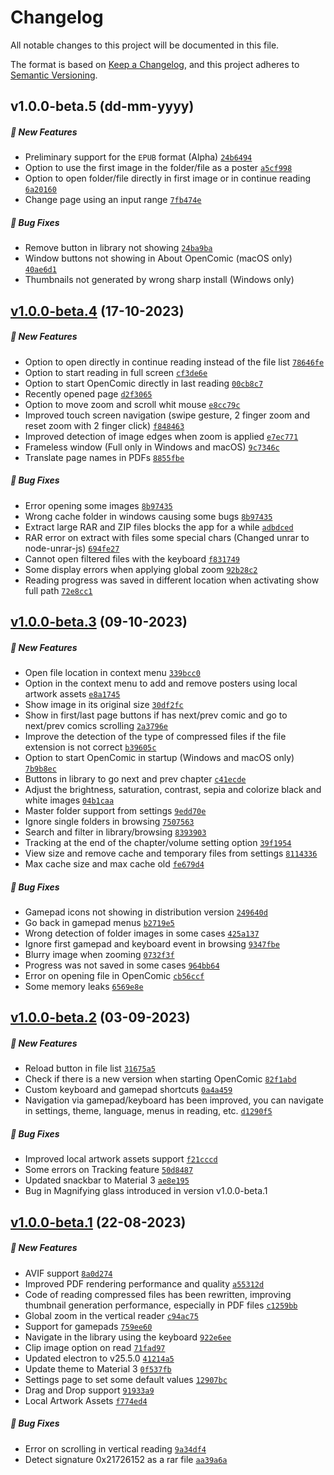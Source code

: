 # Changelog

All notable changes to this project will be documented in this file.

The format is based on [Keep a Changelog](https://keepachangelog.com/en/1.0.0/), and this project adheres to [Semantic Versioning](https://semver.org/spec/v2.0.0.html).

## v1.0.0-beta.5 (dd-mm-yyyy)

##### 🚀 New Features

- Preliminary support for the `EPUB` format (Alpha) [`24b6494`](https://github.com/ollm/OpenComic/commit/24b6494c00f35dcb5fcea4f2e4cb713a8a130cd9)
- Option to use the first image in the folder/file as a poster [`a5cf998`](https://github.com/ollm/OpenComic/commit/a5cf998786b17e451ce7d1a8fa24ac287779de44)
- Option to open folder/file directly in first image or in continue reading [`6a20160`](https://github.com/ollm/OpenComic/commit/6a20160bcd96291c14d16d025baf7aef7ebe13c9)
- Change page using an input range [`7fb474e`](https://github.com/ollm/OpenComic/commit/7fb474e6cce74efa8ae9f03fcde83f887fe92f0f)

##### 🐛 Bug Fixes

- Remove button in library not showing [`24ba9ba`](https://github.com/ollm/OpenComic/commit/24ba9ba787130c8f92b098cfefefdb7d37d18549)
- Window buttons not showing in About OpenComic (macOS only) [`40ae6d1`](https://github.com/ollm/OpenComic/commit/40ae6d1caa80bb404d4986af1d0853e2bbec5eed)
- Thumbnails not generated by wrong sharp install (Windows only)

## [v1.0.0-beta.4](https://github.com/ollm/OpenComic/releases/tag/v1.0.0-beta.4) (17-10-2023)

##### 🚀 New Features

- Option to open directly in continue reading instead of the file list [`78646fe`](https://github.com/ollm/OpenComic/commit/78646fe6f4a17be6fc9fd0c940fd97d438c812c1)
- Option to start reading in full screen [`cf3de6e`](https://github.com/ollm/OpenComic/commit/cf3de6ed737189b53474a30e277245b988ee5d99)
- Option to start OpenComic directly in last reading [`00cb8c7`](https://github.com/ollm/OpenComic/commit/00cb8c7da9eb8345aaec8faa3b5c91953c2350dd)
- Recently opened page [`d2f3065`](https://github.com/ollm/OpenComic/commit/d2f30653f506993a45e49ad5e7e5e8434c33a9be)
- Option to move zoom and scroll whit mouse [`e8cc79c`](https://github.com/ollm/OpenComic/commit/e8cc79cbddd23ff7d47b7046190cecbad199d3c2)
- Improved touch screen navigation (swipe gesture, 2 finger zoom and reset zoom with 2 finger click) [`f848463`](https://github.com/ollm/OpenComic/commit/f84846399f1521c736b9b6e048f204513ac304da)
- Improved detection of image edges when zoom is applied [`e7ec771`](https://github.com/ollm/OpenComic/commit/e7ec77104360b1e2ac2aa96d97b6c1d2cc2d6d01)
- Frameless window (Full only in Windows and macOS)	[`9c7346c`](https://github.com/ollm/OpenComic/commit/9c7346cb37fe3c7aed9200d49e27ed4c5bdbfc96)
- Translate page names in PDFs [`8855fbe`](https://github.com/ollm/OpenComic/commit/8855fbefd498352cc86e014677b19c160fcc8da5)

##### 🐛 Bug Fixes

- Error opening some images [`8b97435`](https://github.com/ollm/OpenComic/commit/8b974356dfcbb7222bdef5ace604caeda93e4663)
- Wrong cache folder in windows causing some bugs [`8b97435`](https://github.com/ollm/OpenComic/commit/dd6facaf67343185fa06b2377fdc64e66ad9090d)
- Extract large RAR and ZIP files blocks the app for a while [`adbdced`](https://github.com/ollm/OpenComic/commit/adbdceda278e6184bc477581be9a25b8fc0f166b)
- RAR error on extract with files some special chars (Changed unrar to node-unrar-js) [`694fe27`](https://github.com/ollm/OpenComic/commit/694fe274982c0a9ad2421c6b226abceae1602c3a)
- Cannot open filtered files with the keyboard [`f831749`](https://github.com/ollm/OpenComic/commit/f8317499a40e6fa45a75988ee1bea31a9135c9bf)
- Some display errors when applying global zoom [`92b28c2`](https://github.com/ollm/OpenComic/commit/92b28c24f1a00544264fac03a336ad8268553fd5)
- Reading progress was saved in different location when activating show full path [`72e8cc1`](https://github.com/ollm/OpenComic/commit/72e8cc146b364d7772d6494a1e2390900505de7a)

## [v1.0.0-beta.3](https://github.com/ollm/OpenComic/releases/tag/v1.0.0-beta.3) (09-10-2023)

##### 🚀 New Features

- Open file location in context menu [`339bcc0`](https://github.com/ollm/OpenComic/commit/339bcc0b21eab52228b7762c92c993d06489aa48)
- Option in the context menu to add and remove posters using local artwork assets [`e8a1745`](https://github.com/ollm/OpenComic/commit/e8a1745904cd563336e1e27c02841a33e9cdc536)
- Show image in its original size [`30df2fc`](https://github.com/ollm/OpenComic/commit/30df2fc70dbaefecfe1942bc8032686e083e7d53)
- Show in first/last page buttons if has next/prev comic and go to next/prev comics scrolling [`2a3796e`](https://github.com/ollm/OpenComic/commit/2a3796eb82cdc86c70c69cae62e48da9baf41aa0)
- Improve the detection of the type of compressed files if the file extension is not correct [`b39605c`](https://github.com/ollm/OpenComic/commit/b39605c5d5ab72742cf32f14a23004976cccec7c)
- Option to start OpenComic in startup (Windows and macOS only) [`7b9b8ec`](https://github.com/ollm/OpenComic/commit/7b9b8ec4457445ad9bb3a761face8403ff507b7f)
- Buttons in library to go next and prev chapter [`c41ecde`](https://github.com/ollm/OpenComic/commit/c41ecde33a3b0b2361b9ccdcbec92d848b48077d)
- Adjust the brightness, saturation, contrast, sepia and colorize black and white images [`04b1caa`](https://github.com/ollm/OpenComic/commit/04b1caa5d28a468df6e94893bd943518da762030)
- Master folder support from settings [`9edd70e`](https://github.com/ollm/OpenComic/commit/9edd70ec871855cf2b43fa5cebea4bdf83baae7f)
- Ignore single folders in browsing [`7507563`](https://github.com/ollm/OpenComic/commit/75075631fcad5fb269427c178e9bac86bc352971)
- Search and filter in library/browsing [`8393903`](https://github.com/ollm/OpenComic/commit/8393903117981bea2b8a79e2e50b77d02334aa05)
- Tracking at the end of the chapter/volume setting option [`39f1954`](https://github.com/ollm/OpenComic/commit/39f19546b2fd363d321f9c423e706c3dc773aa4f)
- View size and remove cache and temporary files from settings [`8114336`](https://github.com/ollm/OpenComic/commit/8114336ef2c70748e3b1d87618903ef34cb58f0a)
- Max cache size and max cache old [`fe679d4`](https://github.com/ollm/OpenComic/commit/fe679d43b290c809b79125cbaf31a362531aa555)

##### 🐛 Bug Fixes

- Gamepad icons not showing in distribution version [`249640d`](https://github.com/ollm/OpenComic/commit/249640d57f3d5768661b63c0ddf8525a02e44d25)
- Go back in gamepad menus [`b2719e5`](https://github.com/ollm/OpenComic/commit/b2719e5e782659f249ce7a6ba6c8b94fe40a3407)
- Wrong detection of folder images in some cases [`425a137`](https://github.com/ollm/OpenComic/commit/425a137333114739cb4f0b1e92e4606f2c9da87c)
- Ignore first gamepad and keyboard event in browsing [`9347fbe`](https://github.com/ollm/OpenComic/commit/9347fbe628143e688f956ed0950510a2265c02e2)
- Blurry image when zooming [`0732f3f`](https://github.com/ollm/OpenComic/commit/0732f3f76923f2a50541139e58fb8343e7c20083)
- Progress was not saved in some cases [`964bb64`](https://github.com/ollm/OpenComic/commit/964bb64ee765d3830615e78413bf520b17549b0c)
- Error on opening file in OpenComic [`cb56ccf`](https://github.com/ollm/OpenComic/commit/cb56ccfd032ebfdd60be19a4a9fed82f6b60d0d5)
- Some memory leaks [`6569e8e`](https://github.com/ollm/OpenComic/commit/6569e8e1f054243a04657e2ce05ef20dda6e14df)

## [v1.0.0-beta.2](https://github.com/ollm/OpenComic/releases/tag/v1.0.0-beta.2) (03-09-2023)

##### 🚀 New Features

- Reload button in file list [`31675a5`](https://github.com/ollm/OpenComic/commit/31675a5a8334abedc056a09a5107f718dc5304e0)
- Check if there is a new version when starting OpenComic [`82f1abd`](https://github.com/ollm/OpenComic/commit/82f1abdac5c1ae6f26e88f5f2374c54edcfcaae7)
- Custom keyboard and gamepad shortcuts [`0a4a459`](https://github.com/ollm/OpenComic/commit/0a4a4597883c7c6c837acdd61e4d80dc8c0a0ec1)
- Navigation via gamepad/keyboard has been improved, you can navigate in settings, theme, language, menus in reading, etc. [`d1290f5`](https://github.com/ollm/OpenComic/commit/d1290f53fc99af0dc660052568c827d07dab74ca)

##### 🐛 Bug Fixes

- Improved local artwork assets support [`f21cccd`](https://github.com/ollm/OpenComic/commit/f21cccd9c2c943f7ad8735e106afff453397cfbf)
- Some errors on Tracking feature [`50d8487`](https://github.com/ollm/OpenComic/commit/50d84874ea99cdace27f2c3bfc994b3338f23a42)
- Updated snackbar to Material 3 [`ae8e195`](https://github.com/ollm/OpenComic/commit/ae8e1955dd10b9f54166dddd1af8281c67bb841a)
- Bug in Magnifying glass introduced in version v1.0.0-beta.1

## [v1.0.0-beta.1](https://github.com/ollm/OpenComic/releases/tag/v1.0.0-beta.1) (22-08-2023)

##### 🚀 New Features

- AVIF support [`8a0d274`](https://github.com/ollm/OpenComic/commit/8a0d2741793598f3728a52ba1e24f90c34100375)
- Improved PDF rendering performance and quality [`a55312d`](https://github.com/ollm/OpenComic/commit/a55312d0ba46c9773b405f6528bd0b4f055e17b9)
- Code of reading compressed files has been rewritten, improving thumbnail generation performance, especially in PDF files [`c1259bb`](https://github.com/ollm/OpenComic/commit/c1259bb512983751fe41304c7c642966b204aea1)
- Global zoom in the vertical reader [`c94ac75`](https://github.com/ollm/OpenComic/commit/c94ac75d5f247a1f423b4192d1b1cab2c066be6f)
- Support for gamepads [`759ee60`](https://github.com/ollm/OpenComic/commit/759ee6085399087408d6aec91cab25e732a53c15)
- Navigate in the library using the keyboard [`922e6ee`](https://github.com/ollm/OpenComic/commit/922e6ee0fe1509f2dfae0003406e24ce26aa49fb)
- Clip image option on read [`71fad97`](https://github.com/ollm/OpenComic/commit/71fad9748289af6624256e3c34fde422284fc750)
- Updated electron to v25.5.0 [`41214a5`](https://github.com/ollm/OpenComic/commit/41214a50bc9b0bce56f12b302d47f6d44f12fd81)
- Update theme to Material 3 [`0f537fb`](https://github.com/ollm/OpenComic/commit/0f537fb37d9108986f1cdac41cc56e6c51d51428)
- Settings page to set some default values [`12907bc`](https://github.com/ollm/OpenComic/commit/12907bcb84dccc5c8f0a65c78c65915f55e8cb0f)
- Drag and Drop support [`91933a9`](https://github.com/ollm/OpenComic/commit/91933a998885a2579592566d7773549085495e4e)
- Local Artwork Assets [`f774ed4`](https://github.com/ollm/OpenComic/commit/f774ed41eaa459c69f1b7d5a9f82ef83c067ceb2)

##### 🐛 Bug Fixes

- Error on scrolling in vertical reading [`9a34df4`](https://github.com/ollm/OpenComic/commit/9a34df43be9fee21cda115b5729cfd72c6bd3fb5)
- Detect signature 0x21726152 as a rar file [`aa39a6a`](https://github.com/ollm/OpenComic/commit/aa39a6a8b2e9d37d6ea5572d283d615c64d8250f)

